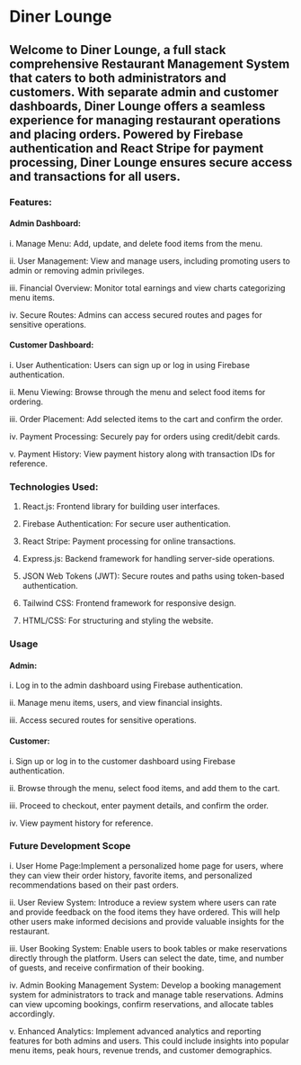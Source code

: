 
# Diner Lounge
## Welcome to Diner Lounge, a full stack comprehensive Restaurant Management System that caters to both administrators and customers. With separate admin and customer dashboards, Diner Lounge offers a seamless experience for managing restaurant operations and placing orders. Powered by Firebase authentication and React Stripe for payment processing, Diner Lounge ensures secure access and transactions for all users.

### Features:
#### Admin Dashboard:
i. Manage Menu: Add, update, and delete food items from the menu.

ii. User Management: View and manage users, including promoting users to admin or removing admin privileges.

iii. Financial Overview: Monitor total earnings and view charts categorizing menu items.

iv. Secure Routes: Admins can access secured routes and pages for sensitive operations.

#### Customer Dashboard:
i. User Authentication: Users can sign up or log in using Firebase authentication.

ii. Menu Viewing: Browse through the menu and select food items for ordering.

iii. Order Placement: Add selected items to the cart and confirm the order.

iv. Payment Processing: Securely pay for orders using credit/debit cards.

v. Payment History: View payment history along with transaction IDs for reference.

### Technologies Used:
1. React.js: Frontend library for building user interfaces.
   
2. Firebase Authentication: For secure user authentication.
 
3. React Stripe: Payment processing for online transactions.
 
4. Express.js: Backend framework for handling server-side operations.
 
5. JSON Web Tokens (JWT): Secure routes and paths using token-based authentication.
 
6. Tailwind CSS: Frontend framework for responsive design.
 
7. HTML/CSS: For structuring and styling the website.
   
### Usage
#### Admin:
i. Log in to the admin dashboard using Firebase authentication.

ii. Manage menu items, users, and view financial insights.

iii. Access secured routes for sensitive operations.

#### Customer:
i. Sign up or log in to the customer dashboard using Firebase authentication.

ii. Browse through the menu, select food items, and add them to the cart.

iii. Proceed to checkout, enter payment details, and confirm the order.

iv. View payment history for reference.


### Future Development Scope
i. User Home Page:Implement a personalized home page for users, where they can view their order history, favorite items, and personalized recommendations based on their past orders.

ii. User Review System: Introduce a review system where users can rate and provide feedback on the food items they have ordered. This will help other users make informed decisions and provide valuable insights for the restaurant.

iii. User Booking System: Enable users to book tables or make reservations directly through the platform. Users can select the date, time, and number of guests, and receive confirmation of their booking.

iv. Admin Booking Management System: Develop a booking management system for administrators to track and manage table reservations. Admins can view upcoming bookings, confirm reservations, and allocate tables accordingly.

v. Enhanced Analytics: Implement advanced analytics and reporting features for both admins and users. This could include insights into popular menu items, peak hours, revenue trends, and customer demographics.
